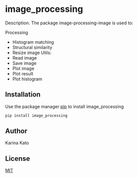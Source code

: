 # image_processing

Description.
The package image-processing-image is used to:
 
 Processing

- Histogram matching
- Structural similarity
- Resize image
 Utils:
- Read image
- Save image
- Plot image
- Plot result
- Plot histogram

## Installation

Use the package manager [pip](https://pip.pypa.io/en/stable/) to install image_processing

```bash
pip install image_processing
```

## Author

Karina Kato

## License

[MIT](https://choosealicense.com/licenses/mit/)
